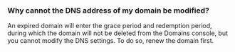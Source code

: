 ### Why cannot the DNS address of my domain be modified?

An expired domain will enter the grace period and redemption period, during which the domain will not be deleted from the Domains console, but you cannot modify the DNS settings. To do so, renew the domain first.